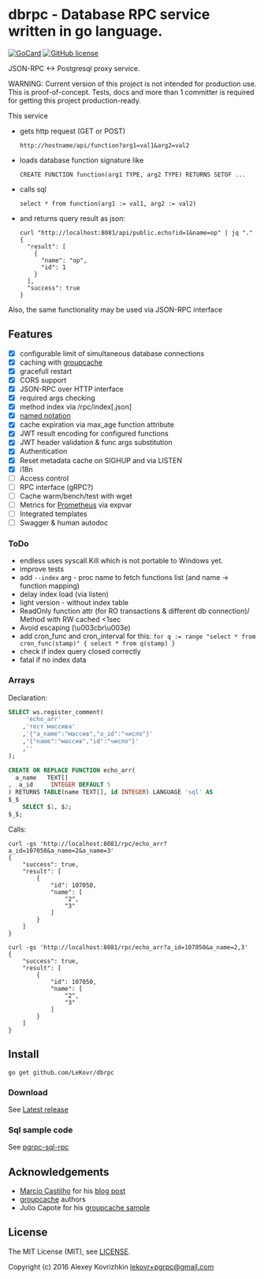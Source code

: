 # dbrpc - Database RPC service written in go language.

[![GoCard][1]][2]
[![GitHub license][3]][4]

[1]: https://goreportcard.com/badge/LeKovr/dbrpc
[2]: https://goreportcard.com/report/github.com/LeKovr/dbrpc
[3]: https://img.shields.io/badge/license-MIT-blue.svg
[4]: LICENSE

JSON-RPC <-> Postgresql proxy service.

WARNING: Current version of this project is not intended for production use. This is proof-of-concept.
Tests, docs and more than 1 committer is required for getting this project production-ready.

This service

* gets http request (GET or POST)
    ```
    http://hostname/api/function?arg1=val1&arg2=val2
    ```
* loads database function signature like
    ```
    CREATE FUNCTION function(arg1 TYPE, arg2 TYPE) RETURNS SETOF ...
    ```
* calls sql
    ```
    select * from function(arg1 := val1, arg2 := val2)
    ```
* and returns query result as json:
    ```
    curl "http://localhost:8081/api/public.echo?id=1&name=op" | jq "."
    {
      "result": [
        {
          "name": "op",
          "id": 1
        }
      ],
      "success": true
    }
    ```

Also, the same functionality may be used via JSON-RPC interface

## Features

* [x] configurable limit of simultaneous database connections
* [x] caching with [groupcache](github.com/golang/groupcache)
* [x] gracefull restart
* [x] CORS support
* [x] JSON-RPC over HTTP interface
* [x] required args checking
* [x] method index via /rpc/index[.json]
* [x] [named notation](https://www.postgresql.org/docs/devel/static/sql-syntax-calling-funcs.html)
* [x] cache expiration via max_age function attribute
* [x] JWT result encoding for configured functions
* [x] JWT header validation & func args substitution
* [x] Authentication
* [x] Reset metadata cache on SIGHUP and via LISTEN
* [x] i18n
* [ ] Access control
* [ ] RPC interface (gRPC?)
* [ ] Cache warm/bench/test with wget
* [ ] Metrics for [Prometheus](https://prometheus.io/) via expvar
* [ ] Integrated templates
* [ ] Swagger & human autodoc

### ToDo

* endless uses syscall.Kill which is not portable to Windows yet.
* improve tests
* add `--index` arg - proc name to fetch functions list (and name -> function mapping)
* delay index load (via listen)
* light version - without index table
* ReadOnly function attr (for RO transactions & different db connection)/ Method with RW cached <1sec
* Avoid escaping (\u003cbr\u003e)
* add cron_func and cron_interval for this: `for q := range "select * from cron_func(stamp)" { select * from q(stamp) }`
* check if index query closed correctly
* fatal if no index data

### Arrays

Declaration:
```sql
SELECT ws.register_comment(
     'echo_arr'
    ,'тест массива'
    ,'{"a_name":"массив","a_id":"число"}'
    ,'{"name":"массив","id":"число"}'
    ,''
);

CREATE OR REPLACE FUNCTION echo_arr(
  a_name   TEXT[]
,  a_id     INTEGER DEFAULT 5
) RETURNS TABLE(name TEXT[], id INTEGER) LANGUAGE 'sql' AS
$_$
    SELECT $1, $2;
$_$;
```

Calls:
```
curl -gs 'http://localhost:8081/rpc/echo_arr?a_id=107050&a_name=2&a_name=3'
{
    "success": true,
    "result": [
        {
            "id": 107050,
            "name": [
                "2",
                "3"
            ]
        }
    ]
}

curl -gs 'http://localhost:8081/rpc/echo_arr?a_id=107050&a_name=2,3'
{
    "success": true,
    "result": [
        {
            "id": 107050,
            "name": [
                "2",
                "3"
            ]
        }
    ]
}
```

## Install

```
go get github.com/LeKovr/dbrpc
```

### Download

See [Latest release](https://github.com/LeKovr/dbrpc/releases/latest)

### Sql sample code

See [pgrpc-sql-rpc](https://github.com/pgrpc/pgrpc-sql-rpc)

## Acknowledgements

* [Marcio Castilho](http://marcio.io) for his [blog post](http://marcio.io/2015/07/handling-1-million-requests-per-minute-with-golang/)
* [groupcache](https://github.com/golang/groupcache) authors
* Julio Capote for his [groupcache sample](https://github.com/capotej/groupcache-db-experiment)

## License

The MIT License (MIT), see [LICENSE](LICENSE).

Copyright (c) 2016 Alexey Kovrizhkin <lekovr+pgrpc@gmail.com>
